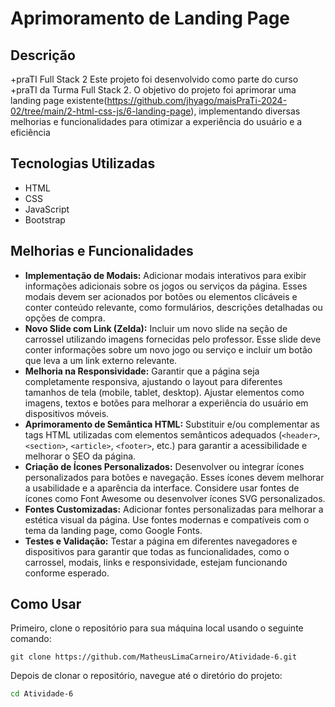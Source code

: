 # Aprimoramento de Landing Page

## Descrição
+praTI Full Stack 2 Este projeto foi desenvolvido como parte do curso +praTI da Turma Full Stack 2. O objetivo do projeto foi aprimorar uma landing page existente(https://github.com/jhyago/maisPraTi-2024-02/tree/main/2-html-css-js/6-landing-page), implementando diversas melhorias e funcionalidades para otimizar a experiência do usuário e a eficiência

## Tecnologias Utilizadas 
- HTML
- CSS
- JavaScript
- Bootstrap

## Melhorias e Funcionalidades
- **Implementação de Modais:** Adicionar modais interativos para exibir informações adicionais sobre os jogos ou serviços da página. Esses modais devem ser acionados por botões ou elementos clicáveis e conter conteúdo relevante, como formulários, descrições detalhadas ou opções de compra.
- **Novo Slide com Link (Zelda):** Incluir um novo slide na seção de carrossel utilizando imagens fornecidas pelo professor. Esse slide deve conter informações sobre um novo jogo ou serviço e incluir um botão que leva a um link externo relevante.
- **Melhoria na Responsividade:** Garantir que a página seja completamente responsiva, ajustando o layout para diferentes tamanhos de tela (mobile, tablet, desktop). Ajustar elementos como imagens, textos e botões para melhorar a experiência do usuário em dispositivos móveis.
- **Aprimoramento de Semântica HTML:** Substituir e/ou complementar as tags HTML utilizadas com elementos semânticos adequados (`<header>`, `<section>`, `<article>`, `<footer>`, etc.) para garantir a acessibilidade e melhorar o SEO da página.
- **Criação de Ícones Personalizados:** Desenvolver ou integrar ícones personalizados para botões e navegação. Esses ícones devem melhorar a usabilidade e a aparência da interface. Considere usar fontes de ícones como Font Awesome ou desenvolver ícones SVG personalizados.
- **Fontes Customizadas:** Adicionar fontes personalizadas para melhorar a estética visual da página. Use fontes modernas e compatíveis com o tema da landing page, como Google Fonts.
- **Testes e Validação:** Testar a página em diferentes navegadores e dispositivos para garantir que todas as funcionalidades, como o carrossel, modais, links e responsividade, estejam funcionando conforme esperado.


## Como Usar

Primeiro, clone o repositório para sua máquina local usando o seguinte comando:

```bash
git clone https://github.com/MatheusLimaCarneiro/Atividade-6.git
````

Depois de clonar o repositório, navegue até o diretório do projeto:

````bash
cd Atividade-6
````

